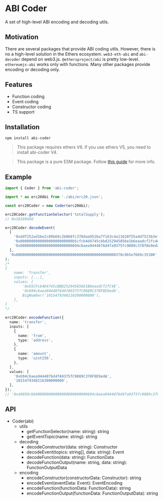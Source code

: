 # ABI Coder

A set of high-level ABI encoding and decoding utils.

## Motivation

There are several packages that provide ABI coding utils. However, there is no a high-level solution in the Ethers ecosystem. `web3-eth-abi` and `abi-decoder` depend on web3.js. `@ethersproject/abi` is pretty low-level. `ethereumjs-abi` works only with functions. Many other packages provide encoding or decoding only.

## Features

- Function coding
- Event coding
- Constructor coding
- TS support

## Installation

`npm install abi-coder`

> This package requires ethers V6. If you use ethers V5, you need to install abi-coder V4.

> This package is a pure ESM package. Follow [this guide](https://gist.github.com/sindresorhus/a39789f98801d908bbc7ff3ecc99d99c) for more info.

## Example

```ts
import { Coder } from 'abi-coder';

import * as erc20Abi from './abi/erc20.json';

const erc20Coder = new Coder(erc20Abi);

erc20Coder.getFunctionSelector('totalSupply');
// 0x18160ddd

erc20Coder.decodeEvent(
  [
    '0xddf252ad1be2c89b69c2b068fc378daa952ba7f163c4a11628f55a4df523b3ef',
    '0x000000000000000000000000b5cfcb4d4745cbbd252945856e1b6eaadcf2fc4e',
    '0x000000000000000000000000694c6aea9444876d4fa9375fc9089c370f8e9eda',
  ],
  '0x0000000000000000000000000000000000000000000000370c9b5ef669c35300',
);
/*
{
	name: 'Transfer',
	inputs: [...],
	values: [
		'0xb5CFcb4D4745cBBD252945856E1B6eaadCf2fC4E',
		'0x694c6aea9444876d4fA9375fC9089C370F8E9edA',
		BigNumber('1015479348216300000000'),
	],
}
*/

erc20Coder.encodeFunction({
  name: 'transfer',
  inputs: [
    {
      name: 'from',
      type: 'address',
    },
    {
      name: 'amount',
      type: 'uint256',
    },
  ],
  values: [
    '0x694c6aea9444876d4fA9375fC9089C370F8E9edA',
    '1015479348216300000000',
  ],
});
// '0xa9059cbb000000000000000000000000694c6aea9444876d4fa9375fc9089c370f8e9eda0000000000000000000000000000000000000000000000370c9b5ef669c35300'
```

## API

- Coder(abi)
  - utils
    - getFunctionSelector(name: string): string
    - getEventTopic(name: string): string
  - decoding
    - decodeConstructor(data: string): Constructor
    - decodeEvent(topics: string[], data: string): Event
    - decodeFunction(data: string): FunctionData
    - decodeFunctionOutput(name: string, data: string): FunctionOutputData
  - encoding
    - encodeConstructor(constructorData: Constructor): string
    - encodeEvent(eventData: Event): EventEncoding
    - encodeFunction(functionData: FunctionData): string
    - encodeFunctionOutput(functionData: FunctionOutputData): string
